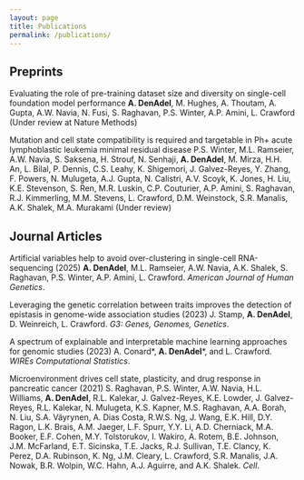 ```yaml
---
layout: page
title: Publications
permalink: /publications/
---
```


## Preprints

Evaluating the role of pre-training dataset size and diversity on single-cell foundation model performance
**A. DenAdel**, M. Hughes, A. Thoutam, A. Gupta, A.W. Navia, N. Fusi, S. Raghavan, P.S. Winter, A.P. Amini, L. Crawford (Under review at Nature Methods)


Mutation and cell state compatibility is required and targetable in Ph+ acute lymphoblastic leukemia minimal residual disease
P.S. Winter, M.L. Ramseier, A.W. Navia, S. Saksena, H. Strouf, N. Senhaji, **A. DenAdel**, M. Mirza, H.H. An, L. Bilal, P. Dennis, C.S. Leahy, K. Shigemori, J. Galvez-Reyes, Y. Zhang, F. Powers, N. Mulugeta, A.J. Gupta, N. Calistri, A.V. Scoyk, K. Jones, H. Liu, K.E. Stevenson, S. Ren, M.R. Luskin, C.P. Couturier, A.P. Amini, S. Raghavan, R.J. Kimmerling, M.M. Stevens, L. Crawford, D.M. Weinstock, S.R. Manalis, A.K. Shalek, M.A. Murakami (Under review)


## Journal Articles

Artificial variables help to avoid over-clustering in single-cell RNA-sequencing (2025)
**A. DenAdel**, M.L. Ramseier, A.W. Navia, A.K. Shalek, S. Raghavan, P.S. Winter, A.P. Amini, L. Crawford. *American Journal of Human Genetics*.


Leveraging the genetic correlation between traits improves the detection of epistasis in genome-wide association studies (2023)
J. Stamp, **A. DenAdel**, D. Weinreich, L. Crawford. *G3: Genes, Genomes, Genetics*.

A spectrum of explainable and interpretable machine learning approaches for genomic studies (2023)
A. Conard\*, **A. DenAdel**\*, and L. Crawford. *WIREs Computational Statistics*.

Microenvironment drives cell state, plasticity, and drug response in pancreatic cancer (2021)
S. Raghavan, P.S. Winter, A.W. Navia, H.L. Williams, **A. DenAdel**, R.L. Kalekar, J. Galvez-Reyes, K.E. Lowder, J. Galvez-Reyes, R.L. Kalekar, N. Mulugeta, K.S. Kapner, M.S. Raghavan, A.A. Borah, N. Liu, S.A. Väyrynen, A. Dias Costa, R.W.S. Ng, J. Wang, E.K. Hill, D.Y. Ragon, L.K. Brais, A.M. Jaeger, L.F. Spurr, Y.Y. Li, A.D. Cherniack, M.A. Booker, E.F. Cohen, M.Y. Tolstorukov, I. Wakiro, A. Rotem, B.E. Johnson, J.M. McFarland, E.T. Sicinska, T.E. Jacks, R.J. Sullivan, T.E. Clancy, K. Perez, D.A. Rubinson, K. Ng, J.M. Cleary, L. Crawford, S.R. Manalis, J.A. Nowak, B.R. Wolpin, W.C. Hahn, A.J. Aguirre, and A.K. Shalek. *Cell*.

